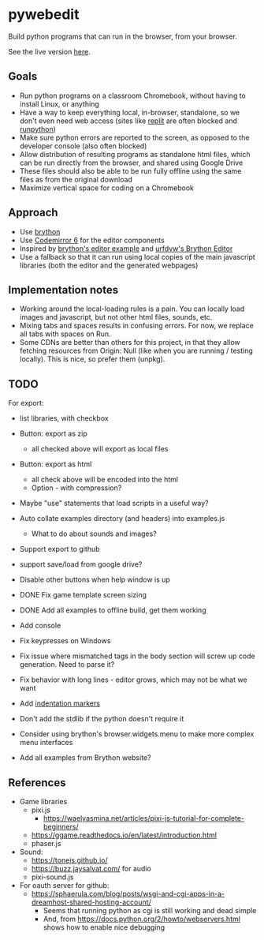 # pywebedit

Build python programs that can run in the browser, from your browser.

See the live version [here](https://robotfantastic.org/pywebedit/).


## Goals

- Run python programs on a classroom Chromebook, without having to
  install Linux, or anything
- Have a way to keep everything local, in-browser, standalone, so we
  don't even need web access (sites like [replit](https://replit.com/)
  are often blocked and [runpython](https://runpython.org))
- Make sure python errors are reported to the screen, as opposed to
  the developer console (also often blocked)
- Allow distribution of resulting programs as standalone html files,
  which can be run directly from the browser, and shared using Google
  Drive
- These files should also be able to be run fully offline using the same
  files as from the original download
- Maximize vertical space for coding on a Chromebook


## Approach

- Use [brython](https://www.brython.info/)
- Use [Codemirror 6](https://codemirror.net) for the editor components
- Inspired by [brython's editor
  example](https://www.brython.info/tests/editor.html?lang=en) and
  [urfdvw's Brython Editor](https://github.com/urfdvw/Brython-Editor)
- Use a fallback so that it can run using local copies of the main
  javascript libraries (both the editor and the generated webpages)


## Implementation notes

- Working around the local-loading rules is a pain. You can locally
  load images and javascript, but not other html files, sounds, etc.
- Mixing tabs and spaces results in confusing errors. For now, we
  replace all tabs with spaces on Run.
- Some CDNs are better than others for this project, in that they
  allow fetching resources from Origin: Null (like when you are
  running / testing locally). This is nice, so prefer them (unpkg).


## TODO

For export:
- list libraries, with checkbox
- Button: export as zip
  - all checked above will export as local files
- Button: export as html
  - all check above will be encoded into the html
  - Option - with compression?


- Maybe "use" statements that load scripts in a useful way?
- Auto collate examples directory (and headers) into examples.js
  - What to do about sounds and images?
- Support export to github
- support save/load from google drive?
- Disable other buttons when help window is up
- DONE Fix game template screen sizing
- DONE Add all examples to offline build, get them working
- Add console
- Fix keypresses on Windows
- Fix issue where mismatched tags in the body section will screw up
  code generation. Need to parse it?
- Fix behavior with long lines - editor grows, which may not be what
  we want
- Add [indentation markers](https://github.com/replit/codemirror-indentation-markers)
- Don't add the stdlib if the python doesn't require it
- Consider using brython's browser.widgets.menu to make more complex
  menu interfaces
- Add all examples from Brython website?


## References

- Game libraries
  - pixi.js
      - https://waelyasmina.net/articles/pixi-js-tutorial-for-complete-beginners/
  - https://ggame.readthedocs.io/en/latest/introduction.html
  - phaser.js
- Sound:
  - https://tonejs.github.io/
  - https://buzz.jaysalvat.com/ for audio
  - pixi-sound.js
- For oauth server for github:
  - https://sphaerula.com/blog/posts/wsgi-and-cgi-apps-in-a-dreamhost-shared-hosting-account/
    - Seems that running python as cgi is still working and dead
      simple
    - And, from https://docs.python.org/2/howto/webservers.html shows
      how to enable nice debugging
